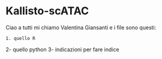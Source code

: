 # Kallisto-scATAC

Ciao a tutti mi chiamo Valentina Giansanti e i file sono questi:

    1. quello R

  2- quello python
  3- indicazioni per fare indice
